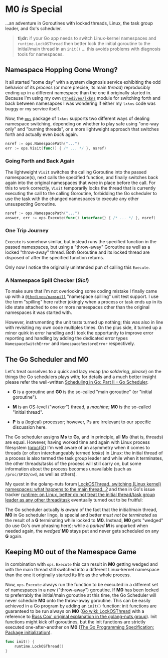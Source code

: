 # M0 _is_ Special

...an adventure in Goroutines with locked threads, Linux, the task group leader,
and Go's scheduler.

> **tl;dr:** if your Go app needs to switch Linux-kernel namespaces and
> `runtime.LockOSThread` then better lock the initial goroutine to the
> initial/main thread in an `init()` ... this avoids problems with diagnosis
> tools for namespaces. 

## Namespace Hopping Gone Wrong?

It all started "some day" with a system diagnosis service exhibiting the odd
behavior of its _process_ (or more precise, its main _thread_) reproducibly
ending up in a different namespace than the one it originally started in.
Because I'm using my own [`@thediveo/lxkns`](https://github.com/thediveo/lxkns)
module for switching forth and back between namesapces I was wondering if either
my `lxkns` code was buggy or my service itself.

Now, the [`ops`](https://pkg.go.dev/github.com/thediveo/lxkns/ops) package of
`lxkns` supports two different ways of dealing namespace switching, depending on
whether to play safe using "one-way only" and "burning threads", or a more
lightweight approach that switches forth and actually even _back_ again.

```go
nsref := ops.NamespacePath("...")
err := ops.Visit(func() { /* ... */ }, nsref)
```

### Going Forth and Back Again

The lightweight `Visit` switches the calling Goroutine into the passed
namespace(s), next calls the specified function, and finally switches back again
into the original namespaces that were in place before the call. For this to
work correctly, `Visit` temporarily locks the thread that is currently executing
the call to the calling Goroutine, forbidding the Go scheduler to use the task
with the changed namespaces to execute any other unsuspecting Goroutine.

```go
nsref := ops.NamespacePath("...")
answer, err := ops.Execute(func() interface{} { /* ... */ }, nsref)
```

### One Trip Journey

`Execute` is somehow similar, but instead runs the specified function in the
passed namespaces, but using a "throw-away" Goroutine as well as a locked
"throw-away" thread. Both Goroutine and its locked thread are disposed of after
the specified function returns.

Only now I notice the originally unintended pun of calling this `Execute`.

### A Namespace Spill Checker (_Sic!_)

To make sure that I'm not overlooking some coding mistake I finally came up with
a [`@thediveo/namspill`](https://github.com/thediveo/namspill) "namespace
spilling" unit test support. I use the term "spilling" here rather jokingly when
a process or task ends up in its idle state attached to one or more namespaces
other than the original namespaces it was started with.

However, instrumenting the unit tests turned up nothing; this was also in line
with revisiting my own code multiples times. On the plus side, it turned up a
minor quirk in error handling and I took the opportunity to improve error
reporting and handling by adding the dedicated error types
`NamespaceSwitchError` and `NamespaceRestoreError` respectively.

## The Go Scheduler and M0

Let's treat ourselves to a quick and lazy recap (_no soldering, please_) on the things the Go schedulers plays with; for details and a much better insight please refer the well-written [Scheduling in Go: Part II – Go Scheduler](https://www.ardanlabs.com/blog/2018/08/scheduling-in-go-part2.html).

- **G** is a goroutine and **G0** is the so-called "main goroutine" (or "initial
  goroutine").

- **M** is an OS-level ("worker") thread, a _machine_; **M0** is the so-called
  "initial thread".

- **P** is a (logical) processor; however, Ps are irrelevant to our specific
  discussion here.

The Go scheduler assigns **Ms** to **G**s, and in principle, all **M**s (that
is, threads) are equal. However, having worked time and again with Linux process
filesystem ([proc(5)](https://man7.org/linux/man-pages/man5/proc.5.html)) I'm
well aware of an asymmetry when it comes to threads (or often interchangeably
termed _tasks_) in Linux: the initial thread of a process is also termed the
task group leader and while when it terminates, the other threads/tasks of the
process will still carry on, but some information about the process becomes
unavailable (such as `/proc/$PID/cwd`, as well as others).

My quest in the golang-nuts forum [LockOSThread, switching (Linux kernel)
namespaces: what happens to the main
thread...?](https://groups.google.com/g/golang-nuts/c/dx-jweSVxHk) and then in
Go's issue tracker [runtime: on Linux, better do not treat the initial
thread/task group leader as any other
thread/task](https://github.com/golang/go/issues/53210) eventually turned out to
be fruitful:

The Go scheduler actually _is aware_ of the fact that the initial/main thread,
**M0** in Go scheduler lingo, is special and better _must not be terminated_ as
the result of a **G** terminating while locked to **M0**. Instead, **M0** gets
"wedged" (to use Go's own phrasing here): while a _parked_ **M** is unparked
when needed again, the _wedged_ **M0** stays put and never gets scheduled on any
**G** again.

## Keeping M0 out of the Namespace Game

In combination with `ops.Execute` this can result in **M0** getting wedged and
with the main thread still switched into a different Linux-kernel namespace than
the one it originally started its life as the whole process.

Now, `ops.Execute` always run the function to be executed in a different set of
namespaces in a new ("throw-away") goroutine. If **M0** has been locked to
preferrably the initial/main goroutine at this time, the Go Scheduler will never
schedule **M0** onto the throw-away goroutine. This can be easily achieved in a
Go program by adding an `init()` function: init functions are guaranteed to be
run always on **M0** ([Go wiki:
LockOSThread](https://github.com/golang/go/wiki/LockOSThread) with a reference
to [Russ Cox' original explanation in the golang-nuts
group](https://groups.google.com/g/golang-nuts/c/IiWZ2hUuLDA/m/SNKYYZBelsYJ)).
Init functions might kick off goroutines, but the init functions are strictly
executed one-after-another on **M0** ([The Go Programming Specification: Package
initialization](https://go.dev/ref/spec#Package_initialization)).

```go
func init() {
    runtime.LockOSThread()
}
```
